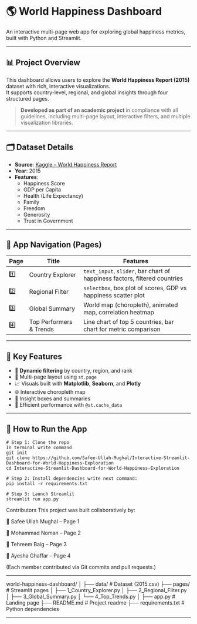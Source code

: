 # 🌎 World Happiness Dashboard

An interactive multi-page web app for exploring global happiness metrics, built with Python and Streamlit.

---

## 📊 Project Overview

This dashboard allows users to explore the **World Happiness Report (2015)** dataset with rich, interactive visualizations.  
It supports country-level, regional, and global insights through four structured pages.

> **Developed as part of an academic project** in compliance with all guidelines, including multi-page layout, interactive filters, and multiple visualization libraries.

---

## 🗂️ Dataset Details

- **Source**: [Kaggle – World Happiness Report](https://www.kaggle.com/datasets/unsdsn/world-happiness)
- **Year**: 2015
- **Features**:
  - Happiness Score
  - GDP per Capita
  - Health (Life Expectancy)
  - Family
  - Freedom
  - Generosity
  - Trust in Government

---

## 🧭 App Navigation (Pages)

| Page | Title | Features |
|------|-------|----------|
| 1️⃣ | Country Explorer | `text_input`, `slider`, bar chart of happiness factors, filtered countries |
| 2️⃣ | Regional Filter | `selectbox`, box plot of scores, GDP vs happiness scatter plot |
| 3️⃣ | Global Summary | World map (choropleth), animated map, correlation heatmap |
| 4️⃣ | Top Performers & Trends | Line chart of top 5 countries, bar chart for metric comparison |

---

## 🎯 Key Features

- 🔄 **Dynamic filtering** by country, region, and rank
- 🧩 Multi-page layout using `st.page`
- 📈 Visuals built with **Matplotlib**, **Seaborn**, and **Plotly**
- 🌐 Interactive choropleth map
- 🧠 Insight boxes and summaries
- 💾 Efficient performance with `@st.cache_data`

---

## 🧪 How to Run the App

```
# Step 1: Clone the repo
In terminal write command
git init
git clone https://github.com/Safee-Ullah-Mughal/Interactive-Streamlit-Dashboard-for-World-Happiness-Exploration
cd Interactive-Streamlit-Dashboard-for-World-Happiness-Exploration

# Step 2: Install dependencies write next command:
pip install -r requirements.txt

# Step 3: Launch Streamlit
streamlit run app.py
```

Contributors
This project was built collaboratively by:

🧑 Safee Ullah Mughal – Page 1

🧑 Mohammad Noman – Page 2

🧑 Tehreem Baig – Page 3

🧑 Ayesha Ghaffar – Page 4

(Each member contributed via Git commits and pull requests.)

---

world-happiness-dashboard/
│
├── data/                      # Dataset (2015.csv)
├── pages/                     # Streamlit pages
│   ├── 1_Country_Explorer.py
│   ├── 2_Regional_Filter.py
│   ├── 3_Global_Summary.py
│   └── 4_Top_Trends.py
│
├── app.py                     # Landing page
├── README.md                  # Project readme
├── requirements.txt           # Python dependencies

---

